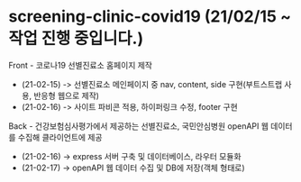 # screening-clinic-covid19 (21/02/15 ~ 작업 진행 중입니다.)

Front - 코로나19 선별진료소 홈페이지 제작
 - (21-02-15) -> 선별진료소 메인페이지 중 nav, content, side 구현(부트스트랩 사용, 반응형 웹으로 제작)
 - (21-02-16) -> 사이트 파비콘 적용, 하이퍼링크 수정, footer 구현
 
 Back - 건강보험심사평가에서 제공하는 선별진료소, 국민안심병원 openAPI 웹 데이터를 수집해 클라이언트에 제공
 - (21-02-16) -> express 서버 구축 및 데이터베이스, 라우터 모듈화
 - (21-02-17) -> openAPI 웹 데이터 수집 및 DB에 저장(객체 형태로)
